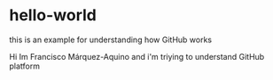 # hello-world
this is an example for understanding how GitHub works

Hi Im Francisco Márquez-Aquino and i'm triying to understand GitHub platform

